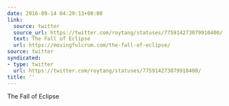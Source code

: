 ```yaml
---
date: 2016-09-14 04:29:13+00:00
link:
  source: twitter
  source_url: https://twitter.com/roytang/statuses/775914273079910400/
  text: The Fall of Eclipse
  url: https://movingfulcrum.com/the-fall-of-eclipse/
source: twitter
syndicated:
- type: twitter
  url: https://twitter.com/roytang/statuses/775914273079910400/
title: ''
---
```


The Fall of Eclipse